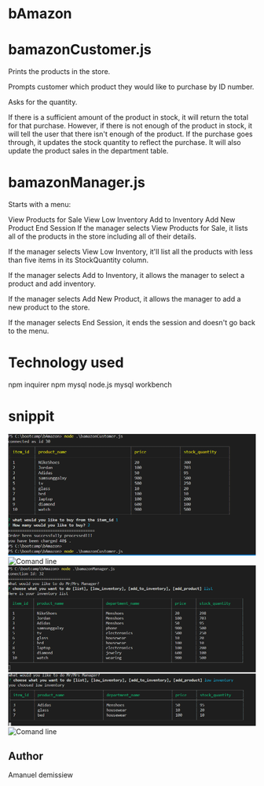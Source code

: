 # bAmazon


# bamazonCustomer.js
Prints the products in the store.

Prompts customer which product they would like to purchase by ID number.

Asks for the quantity.

If there is a sufficient amount of the product in stock, it will return the total for that purchase.
However, if there is not enough of the product in stock, it will tell the user that there isn't enough of the product.
If the purchase goes through, it updates the stock quantity to reflect the purchase.
It will also update the product sales in the department table.

# bamazonManager.js
Starts with a menu:

View Products for Sale
View Low Inventory
Add to Inventory
Add New Product
End Session
If the manager selects View Products for Sale, it lists all of the products in the store including all of their details.

If the manager selects View Low Inventory, it'll list all the products with less than five items in its StockQuantity column.

If the manager selects Add to Inventory, it allows the manager to select a product and add inventory.

If the manager selects Add New Product, it allows the manager to add a new product to the store.

If the manager selects End Session, it ends the session and doesn't go back to the menu.

# Technology used
npm inquirer
npm mysql
node.js
mysql workbench

# snippit
![Comand line](/images/capture.PNG)
![Comand line](/images/snippet3.customerpicture.PNG)
![Comand line](/images/managerList.PNG)
![Comand line](/images/managerlowinventery.PNG)
![Comand line](/images/managerAddinvenotry.PNG)


## Author 
Amanuel demissiew
